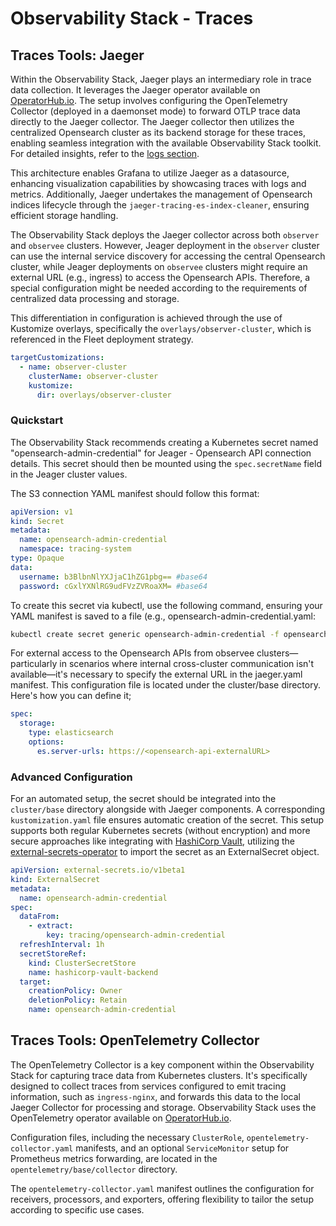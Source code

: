 # Observability Stack -  Traces 

## Traces Tools: Jaeger

Within the Observability Stack, Jaeger plays an intermediary role in trace data collection. It leverages the Jaeger operator available on [OperatorHub.io](https://operatorhub.io/operator/jaeger). The setup involves configuring the OpenTelemetry Collector (deployed in a daemonset mode) to forward OTLP trace data directly to the Jaeger collector. The Jaeger collector then utilizes the centralized Opensearch cluster as its backend storage for these traces, enabling seamless integration with the available Observability Stack toolkit. For detailed insights, refer to the [logs section](./logs).

This architecture enables Grafana to utilize Jaeger as a datasource, enhancing visualization capabilities by showcasing traces with logs and metrics. Additionally, Jaeger undertakes the management of Opensearch indices lifecycle through the `jaeger-tracing-es-index-cleaner`, ensuring efficient storage handling.

The Observability Stack deploys the Jaeger collector across both `observer` and `observee` clusters. However, Jeager deployment in the `observer` cluster can use the internal service discovery for accessing the central Opensearch cluster, while Jeager deployments on `observee` clusters might require an external URL (e.g., ingress) to access the Opensearch APIs. Therefore, a special configuration might be needed according to the requirements of centralized data processing and storage. 

This differentiation in configuration is achieved through the use of Kustomize overlays, specifically the `overlays/observer-cluster`, which is referenced in the Fleet deployment strategy. 

```yaml
targetCustomizations:
  - name: observer-cluster
    clusterName: observer-cluster
    kustomize:
      dir: overlays/observer-cluster
```
### Quickstart
The Observability Stack recommends creating a Kubernetes secret named "opensearch-admin-credential" for Jeager - Opensearch API connection details. This secret should then be mounted using the `spec.secretName` field in the Jeager cluster values.

The S3 connection YAML manifest should follow this format:

```yaml
apiVersion: v1
kind: Secret
metadata:
  name: opensearch-admin-credential
  namespace: tracing-system
type: Opaque
data:
  username: b3BlbnNlYXJjaC1hZG1pbg== #base64
  password: cGxlYXNlRG9udFVzZVRoaXM= #base64
```

To create this secret via kubectl, use the following command, ensuring your YAML manifest is saved to a file (e.g., opensearch-admin-credential.yaml:

```bash
kubectl create secret generic opensearch-admin-credential -f opensearch-admin-credential.yaml
```

For external access to the Opensearch APIs from observee clusters—particularly in scenarios where internal cross-cluster communication isn't available—it's necessary to specify the external URL in the jaeger.yaml manifest. This configuration file is located under the cluster/base directory. Here's how you can define it;

```yaml
spec:
  storage:
    type: elasticsearch
    options:
      es.server-urls: https://<opensearch-api-externalURL>
```

### Advanced Configuration
For an automated setup, the secret should be integrated into the `cluster/base` directory alongside with Jaeger components. A corresponding `kustomization.yaml` file ensures automatic creation of the secret. This setup supports both regular Kubernetes secrets (without encryption) and more secure approaches like integrating with [HashiCorp Vault](https://www.vaultproject.io/), utilizing the [external-secrets-operator](https://external-secrets.io/latest/) to import the secret as an ExternalSecret object.

```yaml
apiVersion: external-secrets.io/v1beta1
kind: ExternalSecret
metadata:
  name: opensearch-admin-credential
spec:
  dataFrom:
    - extract:
        key: tracing/opensearch-admin-credential
  refreshInterval: 1h
  secretStoreRef:
    kind: ClusterSecretStore
    name: hashicorp-vault-backend
  target:
    creationPolicy: Owner
    deletionPolicy: Retain
    name: opensearch-admin-credential
```

## Traces Tools: OpenTelemetry Collector

The OpenTelemetry Collector is a key component within the Observability Stack for capturing trace data from Kubernetes clusters. It's specifically designed to collect traces from services configured to emit tracing information, such as `ingress-nginx`, and forwards this data to the local Jaeger Collector for processing and storage. Observability Stack uses the OpenTelemetry operator available on [OperatorHub.io](https://operatorhub.io/operator/opentelemetry-operator).

Configuration files, including the necessary `ClusterRole`, `opentelemetry-collector.yaml` manifests, and an optional `ServiceMonitor` setup for Prometheus metrics forwarding, are located in the `opentelemetry/base/collector` directory. 

The `opentelemetry-collector.yaml` manifest outlines the configuration for receivers, processors, and exporters, offering flexibility to tailor the setup according to specific use cases.